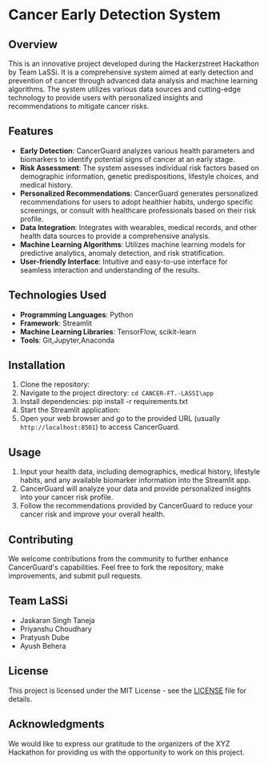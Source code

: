 # Cancer Early Detection System

## Overview
This is an innovative project developed during the Hackerzstreet Hackathon by Team LaSSi. It is a comprehensive system aimed at early detection and prevention of cancer through advanced data analysis and machine learning algorithms. The system utilizes various data sources and cutting-edge technology to provide users with personalized insights and recommendations to mitigate cancer risks.

## Features
- **Early Detection**: CancerGuard analyzes various health parameters and biomarkers to identify potential signs of cancer at an early stage.
- **Risk Assessment**: The system assesses individual risk factors based on demographic information, genetic predispositions, lifestyle choices, and medical history.
- **Personalized Recommendations**: CancerGuard generates personalized recommendations for users to adopt healthier habits, undergo specific screenings, or consult with healthcare professionals based on their risk profile.
- **Data Integration**: Integrates with wearables, medical records, and other health data sources to provide a comprehensive analysis.
- **Machine Learning Algorithms**: Utilizes machine learning models for predictive analytics, anomaly detection, and risk stratification.
- **User-friendly Interface**: Intuitive and easy-to-use interface for seamless interaction and understanding of the results.

## Technologies Used
- **Programming Languages**: Python
- **Framework**: Streamlit
- **Machine Learning Libraries**: TensorFlow, scikit-learn
- **Tools**: Git,Jupyter,Anaconda

## Installation
1. Clone the repository:
2. Navigate to the project directory:  `cd CANCER-FT.-LASSI\app`
3. Install dependencies:
pip install -r requirements.txt
4. Start the Streamlit application:
5. Open your web browser and go to the provided URL (usually `http://localhost:8501`) to access CancerGuard.

## Usage
1. Input your health data, including demographics, medical history, lifestyle habits, and any available biomarker information into the Streamlit app.
2. CancerGuard will analyze your data and provide personalized insights into your cancer risk profile.
3. Follow the recommendations provided by CancerGuard to reduce your cancer risk and improve your overall health.

## Contributing
We welcome contributions from the community to further enhance CancerGuard's capabilities. Feel free to fork the repository, make improvements, and submit pull requests.

## Team LaSSi
- Jaskaran Singh Taneja
- Priyanshu Choudhary
- Pratyush Dube
- Ayush Behera

## License
This project is licensed under the MIT License - see the [LICENSE](LICENSE) file for details.

## Acknowledgments
We would like to express our gratitude to the organizers of the XYZ Hackathon for providing us with the opportunity to work on this project.
